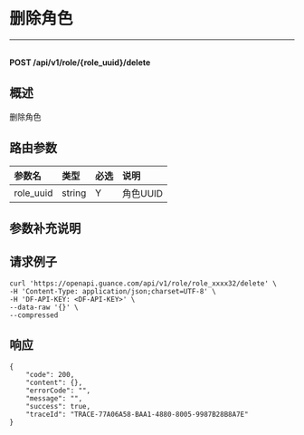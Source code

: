 # 删除角色

---

<br />**POST /api/v1/role/\{role_uuid\}/delete**

## 概述
删除角色




## 路由参数

| 参数名        | 类型     | 必选   | 说明              |
|:-----------|:-------|:-----|:----------------|
| role_uuid | string | Y | 角色UUID<br> |


## 参数补充说明





## 请求例子
```shell
curl 'https://openapi.guance.com/api/v1/role/role_xxxx32/delete' \
-H 'Content-Type: application/json;charset=UTF-8' \
-H 'DF-API-KEY: <DF-API-KEY>' \
--data-raw '{}' \
--compressed
```




## 响应
```shell
{
    "code": 200,
    "content": {},
    "errorCode": "",
    "message": "",
    "success": true,
    "traceId": "TRACE-77A06A58-BAA1-4880-8005-9987B28B8A7E"
} 
```




